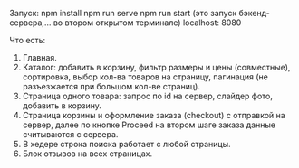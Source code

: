 Запуск: 
npm install
npm run serve
npm run start (это запуск бэкенд-сервера,... во втором открытом терминале)
localhost: 8080


Что есть:
1. Главная.
2. Каталог: добавить в корзину, фильтр размеры и цены (совместные), сортировка, выбор кол-ва товаров на страницу, пагинация (не разъезжается при большом кол-ве страниц).
3. Страница одного товара: запрос по id на сервер, слайдер фото, добавить в корзину. 
4. Страница корзины и оформление заказа (checkout) с отправкой на сервер, далее по кнопке Proceed на втором шаге заказа данные считываются с сервера.
5. В хедере строка поиска работает с любой страницы.
6. Блок отзывов на всех страницах.
